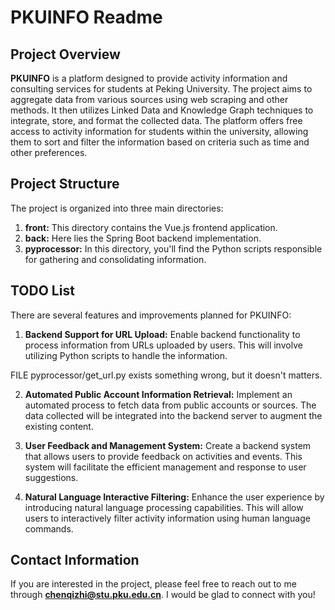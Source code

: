 # PKUINFO Readme

## Project Overview
**PKUINFO** is a platform designed to provide activity information and consulting services for students at Peking University. The project aims to aggregate data from various sources using web scraping and other methods. It then utilizes Linked Data and Knowledge Graph techniques to integrate, store, and format the collected data. The platform offers free access to activity information for students within the university, allowing them to sort and filter the information based on criteria such as time and other preferences.

## Project Structure
The project is organized into three main directories:

1. **front:** This directory contains the Vue.js frontend application.
2. **back:** Here lies the Spring Boot backend implementation.
3. **pyprocessor:** In this directory, you'll find the Python scripts responsible for gathering and consolidating information.

## TODO List
There are several features and improvements planned for PKUINFO:

1. **Backend Support for URL Upload:** Enable backend functionality to process information from URLs uploaded by users. This will involve utilizing Python scripts to handle the information.

FILE pyprocessor/get_url.py exists something wrong, but it doesn't matters.

2. **Automated Public Account Information Retrieval:** Implement an automated process to fetch data from public accounts or sources. The data collected will be integrated into the backend server to augment the existing content.

3. **User Feedback and Management System:** Create a backend system that allows users to provide feedback on activities and events. This system will facilitate the efficient management and response to user suggestions.

4. **Natural Language Interactive Filtering:** Enhance the user experience by introducing natural language processing capabilities. This will allow users to interactively filter activity information using human language commands.

## Contact Information
If you are interested in the project, please feel free to reach out to me through **chenqizhi@stu.pku.edu.cn**. I would be glad to connect with you!

